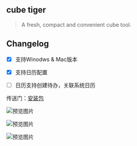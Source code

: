 ## cube tiger
> A fresh, compact and convenient cube tool.

## Changelog
- [x] 支持Winodws & Mac版本
- [x] 支持日历配置
- [ ] 日历支持创建待办，关联系统日历 


传送门：[安装包](https://github.com/daejong123/cube-tiger/releases)

![预览图片](https://github.com/daejong123/cube-tiger/raw/master/1642905430383.png)

![预览图片](https://github.com/daejong123/cube-tiger/raw/master/1642905594962.png)

![预览图片](https://github.com/daejong123/cube-tiger/raw/master/1642905472942.png)


